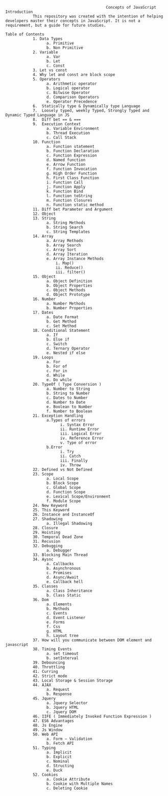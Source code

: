 
                                                Concepts of JavaScript 
    Introduction
                This repository was created with the intention of helping developers master their concepts in JavaScript. It is not a requirement, but a guide for future studies. 
                
    Table of Contents
                1. Data Types
                      a. Primitive
                      b. Non Primitive
                2. Variable
                      a. Var 
                      b. Let
                      c. Const
                3. Let vs const
                4. Why let and const are block scope
                5. Operators
                      a. Arithmetic operator
                      b. Logical operator
                      c. Bitwise Operator
                      d. Comparison Operators
                      e. Operator Precedence
                6.	Statically type & Dynamically type Language
                7.	Loosely typed, weekly Typed, Strongly Typed and Dynamic Typed Language in JS
                8.	Diff bet == & ===
                9.	Execution Context
                      a. Variable Environment
                      b. Thread Execution
                      c. Call Stack
                10. Function
                      a. Function statement
                      b. Function Declaration
                      c. Function Expression
                      d. Named function
                      e. Arrow Function
                      f. Function Invocation
                      g. High Order Function
                      h. First Class Function
                      i. Function Call
                      j. Function Apply
                      k. Function Bind
                      l. Function toString
                      m. Function Closures
                      n. Function static method
                11. Diff bet Parameter and Argument
                12. Object
                13.	String
                      a. String Methods
                      b. String Search
                      c. String Templates
                14.	Array
                      a. Array Methods
                      b. Array Search
                      c. Array Sort
                      d. Array Iteration
                      e. Array Instance Methods
                          i. Map()
                          ii. Reduce()
                          iii. filter()
                15.	Object
                      a. Object Definition
                      b. Object Properties
                      c. Object Methods
                      d. Object Prototype
                16.	Number
                      a. Number Methods
                      b. Number Properties
                17.	Dates
                      a. Date Format
                      b. Get Method
                      c. Set Method
                18.	Conditional Statement
                      a. If
                      b. Else if
                      c. Switch 
                      d. Ternary Operator
                      e. Nested if else
                19.	Loops
                      a. For 
                      b. For of
                      c. For in
                      d. While
                      e. Do while
                20.	TypeOf ( Type Conversion )
                      a. Number to String
                      b. String to Number
                      c. Dates to Number
                      d. Number to Date
                      e. Boolean to Number
                      f. Number to Boolean
                21.	Exception Handling
                      a.Types of errors
                            i. Syntax Error
                            ii. Runtime Error
                            iii. Logical Error
                            iv. Reference Error
                            v. Type of error
                      b.Error
                            i. Try
                            ii. Catch
                            iii. Finally
                            iv. Throw
                22.	Defined vs Not Defined
                23.	Scope
                      a. Local Scope
                      b. Block Scope
                      c. Global Scope
                      d. Function Scope
                      e. Lexical Scope/Environment
                      f. Module Scope
                24.	New Keyword
                25.	This Keyword
                26.	Instance and InstanceOf
                27.	Shadowing
                      a. Illegal Shadowing
                28.	Closure
                29.	Hoisting
                30.	Temporal Dead Zone
                31.	Recusion
                32.	Debugging
                      a. Debugger
                33.	Blocking Main Thread
                34.	Aysnc
                      a. Callbacks
                      b. Asynchronous
                      c. Promises
                      d. Async/Await
                      e. Callback hell
                35.	Classes
                      a. Class Inheritance
                      b. Class Static
                36.	Dom 
                      a. Elements
                      b. Methods
                      c. Events
                      d. Event Listener
                      e. Forms
                      f. Css
                      g. HTML
                      h. Layout tree
                37.	How will you communicate between DOM element and javascript
                38.	Timing Events
                      a. set timeout
                      b. setInterval
                39.	Debouncing
                40.	Throttling
                41.	Curring
                42.	Strict mode
                43.	Local Storage & Session Storage
                44.	AJAX
                      a. Request
                      b. Response
                45.	Jquery
                      a. Jquery Selector
                      b. Jquery HTML
                      c. Jquery DOM
                46.	IIFE ( Immediately Invoked Function Expression )
                47.	ES6 Advantages
                48.	Js Engine
                49.	Js Window
                50.	Web API
                      a. Form – Validation
                      b. Fetch API
                51.	Typing
                      a. Implicit
                      b. Explicit
                      c. Nominal
                      d. Structing
                      e. Duck
                52.	Cookies
                      a. Cookie Attribute
                      b. Cookie with Multiple Names
                      c. Deleting Cookie
